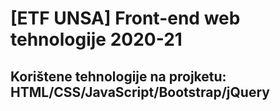# [ETF UNSA] Front-end web tehnologije 2020-21 
## Korištene tehnologije na projketu: HTML/CSS/JavaScript/Bootstrap/jQuery
